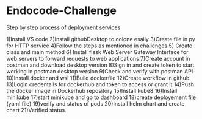 # Endocode-Challenge
Step by step process of deployment services

1)Install VS code
2)Install githubDesktop to colone esaily 
3)Create file in py for HTTP service
4)Follow the steps as mentioned in challenges 
5) Create class and main method 
6) Install flask 
Web Server Gateway Interface for web servers to forward requests to web applications
7)Create account in postman and download desktop version
8)Sign in and create token to start working in postman desktop version
9)Check and verify with postman API 
10)Install docker and wsl 
11)Build dockerfile
12)Create workflow in github
13)Login credentails for dockerhub and token to access or grant it
14)Push the docker image in Dockerhub repository 
15)Install kube8
16)Install minikube
17)start minikube and go to dashboard
18)create deployement file (yaml file)
19)verify and status of pods 
20)Install helm chart and create chart
21)Verified status.
